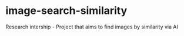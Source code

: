 # image-search-similarity
Research intership - Project that aims to find images by similarity via AI

